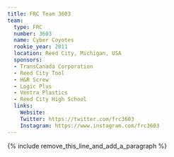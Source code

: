 ```yaml
---
title: FRC Team 3603
team:
  type: FRC
  number: 3603
  name: Cyber Coyotes
  rookie_year: 2011
  location: Reed City, Michigan, USA
  sponsors:
  - TransCanada Corporation
  - Reed City Tool
  - H&R Screw
  - Logic Plus
  - Ventra Plastics
  - Reed City High School
  links:
    Website: 
    Twitter: https://twitter.com/frc3603
    Instagram: https://www.instagram.com/frc3603
---
```


{% include remove_this_line_and_add_a_paragraph %}